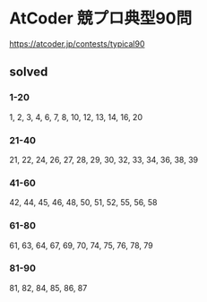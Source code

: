 # AtCoder 競プロ典型90問

https://atcoder.jp/contests/typical90

## solved
### 1-20
1, 2, 3, 4, 6, 7, 8, 10, 12, 13, 14, 16, 20

### 21-40
21, 22, 24, 26, 27, 28, 29, 30, 32, 33, 34, 36, 38, 39

### 41-60
42, 44, 45, 46, 48, 50, 51, 52, 55, 56, 58

### 61-80
61, 63, 64, 67, 69, 70, 74, 75, 76, 78, 79

### 81-90
81, 82, 84, 85, 86, 87
